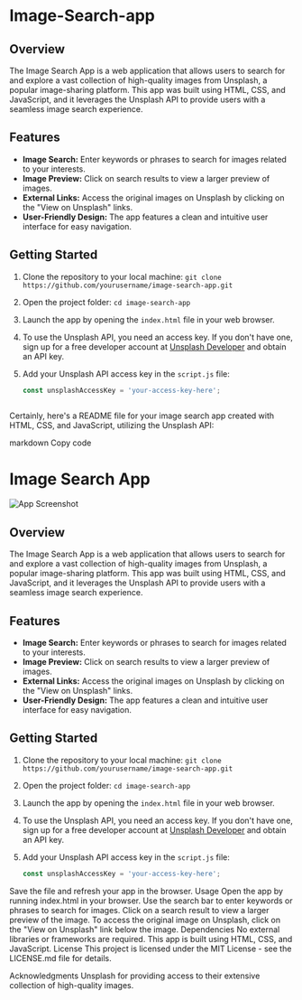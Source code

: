 # Image-Search-app

## Overview

The Image Search App is a web application that allows users to search for and explore a vast collection of high-quality images from Unsplash, a popular image-sharing platform. This app was built using HTML, CSS, and JavaScript, and it leverages the Unsplash API to provide users with a seamless image search experience.

## Features

- **Image Search:** Enter keywords or phrases to search for images related to your interests.
- **Image Preview:** Click on search results to view a larger preview of images.
- **External Links:** Access the original images on Unsplash by clicking on the "View on Unsplash" links.
- **User-Friendly Design:** The app features a clean and intuitive user interface for easy navigation.

## Getting Started

1. Clone the repository to your local machine: `git clone https://github.com/yourusername/image-search-app.git`

2. Open the project folder: `cd image-search-app`

3. Launch the app by opening the `index.html` file in your web browser.

4. To use the Unsplash API, you need an access key. If you don't have one, sign up for a free developer account at [Unsplash Developer](https://unsplash.com/developers) and obtain an API key.

5. Add your Unsplash API access key in the `script.js` file:

   ```javascript
   const unsplashAccessKey = 'your-access-key-here';


   
Certainly, here's a README file for your image search app created with HTML, CSS, and JavaScript, utilizing the Unsplash API:

markdown
Copy code
# Image Search App

![App Screenshot](screenshot.png)

## Overview

The Image Search App is a web application that allows users to search for and explore a vast collection of high-quality images from Unsplash, a popular image-sharing platform. This app was built using HTML, CSS, and JavaScript, and it leverages the Unsplash API to provide users with a seamless image search experience.

## Features

- **Image Search:** Enter keywords or phrases to search for images related to your interests.
- **Image Preview:** Click on search results to view a larger preview of images.
- **External Links:** Access the original images on Unsplash by clicking on the "View on Unsplash" links.
- **User-Friendly Design:** The app features a clean and intuitive user interface for easy navigation.

## Getting Started

1. Clone the repository to your local machine: `git clone https://github.com/yourusername/image-search-app.git`

2. Open the project folder: `cd image-search-app`

3. Launch the app by opening the `index.html` file in your web browser.

4. To use the Unsplash API, you need an access key. If you don't have one, sign up for a free developer account at [Unsplash Developer](https://unsplash.com/developers) and obtain an API key.

5. Add your Unsplash API access key in the `script.js` file:

   ```javascript
   const unsplashAccessKey = 'your-access-key-here';
Save the file and refresh your app in the browser.
Usage
Open the app by running index.html in your browser.
Use the search bar to enter keywords or phrases to search for images.
Click on a search result to view a larger preview of the image.
To access the original image on Unsplash, click on the "View on Unsplash" link below the image.
Dependencies
No external libraries or frameworks are required. This app is built using HTML, CSS, and JavaScript.
License
This project is licensed under the MIT License - see the LICENSE.md file for details.

Acknowledgments
Unsplash for providing access to their extensive collection of high-quality images.





